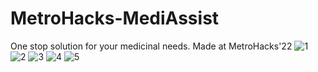 # MetroHacks-MediAssist
One stop solution for your medicinal needs.
Made at MetroHacks'22
![1](https://user-images.githubusercontent.com/99032131/202912765-61c83cf1-e999-41df-b50d-67833c1d20a4.png)
![2](https://user-images.githubusercontent.com/99032131/202912791-823e9284-9164-4c5c-a518-dd56d721151d.png)
![3](https://user-images.githubusercontent.com/99032131/202912797-f44ede73-0e5c-47d4-a731-bd48c27d573c.png)
![4](https://user-images.githubusercontent.com/99032131/202912806-a55e9bd5-4ad0-465b-9cfd-2a5ec79e69fb.png)
![5](https://user-images.githubusercontent.com/99032131/202912815-597b2b16-b604-4dc6-a0cc-a8cf570c21e7.png)
